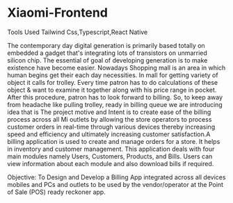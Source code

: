 # Xiaomi-Frontend
Tools Used Tailwind Css,Typescript,React Native

The contemporary day digital generation is primarily based totally on embedded a gadget that\'s integrating lots of transistors on unmarried silicon chip. The essential of goal of developing generation is to make existence have become easier. Nowadays Shopping mall is an area in which human begins get their each day necessities. In mall for getting variety of object it calls for trolley. Every time patron has to do calculations of these object & want to examine it together along with his price range in pocket. After this procedure, patron has to look forward to billing. So, to keep away from headache like pulling trolley, ready in billing queue we are introducing idea  that is The project motive and Intent is to create ease of  the billing process across all Mi outlets by allowing the store operators to process customer orders in real-time through various devices thereby increasing speed and efficiency and ultimately increasing customer satisfaction.A billing application is used to create and manage orders for a store. It helps in inventory and customer management. This application deals with four main modules namely Users, Customers, Products, and Bills. Users can view information about each module and also download bills if required.

Objective: To Design and Develop a Billing App integrated across all devices mobiles and PCs and outlets to be used by the vendor/operator at the Point of Sale (POS) ready reckoner app. 

